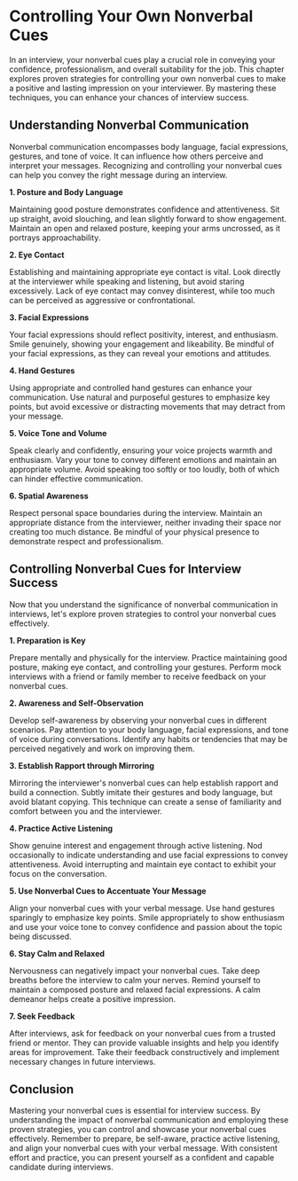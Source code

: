 Controlling Your Own Nonverbal Cues
==============================================

In an interview, your nonverbal cues play a crucial role in conveying your confidence, professionalism, and overall suitability for the job. This chapter explores proven strategies for controlling your own nonverbal cues to make a positive and lasting impression on your interviewer. By mastering these techniques, you can enhance your chances of interview success.

**Understanding Nonverbal Communication**
-----------------------------------------

Nonverbal communication encompasses body language, facial expressions, gestures, and tone of voice. It can influence how others perceive and interpret your messages. Recognizing and controlling your nonverbal cues can help you convey the right message during an interview.

**1. Posture and Body Language**

Maintaining good posture demonstrates confidence and attentiveness. Sit up straight, avoid slouching, and lean slightly forward to show engagement. Maintain an open and relaxed posture, keeping your arms uncrossed, as it portrays approachability.

**2. Eye Contact**

Establishing and maintaining appropriate eye contact is vital. Look directly at the interviewer while speaking and listening, but avoid staring excessively. Lack of eye contact may convey disinterest, while too much can be perceived as aggressive or confrontational.

**3. Facial Expressions**

Your facial expressions should reflect positivity, interest, and enthusiasm. Smile genuinely, showing your engagement and likeability. Be mindful of your facial expressions, as they can reveal your emotions and attitudes.

**4. Hand Gestures**

Using appropriate and controlled hand gestures can enhance your communication. Use natural and purposeful gestures to emphasize key points, but avoid excessive or distracting movements that may detract from your message.

**5. Voice Tone and Volume**

Speak clearly and confidently, ensuring your voice projects warmth and enthusiasm. Vary your tone to convey different emotions and maintain an appropriate volume. Avoid speaking too softly or too loudly, both of which can hinder effective communication.

**6. Spatial Awareness**

Respect personal space boundaries during the interview. Maintain an appropriate distance from the interviewer, neither invading their space nor creating too much distance. Be mindful of your physical presence to demonstrate respect and professionalism.

**Controlling Nonverbal Cues for Interview Success**
----------------------------------------------------

Now that you understand the significance of nonverbal communication in interviews, let's explore proven strategies to control your nonverbal cues effectively.

**1. Preparation is Key**

Prepare mentally and physically for the interview. Practice maintaining good posture, making eye contact, and controlling your gestures. Perform mock interviews with a friend or family member to receive feedback on your nonverbal cues.

**2. Awareness and Self-Observation**

Develop self-awareness by observing your nonverbal cues in different scenarios. Pay attention to your body language, facial expressions, and tone of voice during conversations. Identify any habits or tendencies that may be perceived negatively and work on improving them.

**3. Establish Rapport through Mirroring**

Mirroring the interviewer's nonverbal cues can help establish rapport and build a connection. Subtly imitate their gestures and body language, but avoid blatant copying. This technique can create a sense of familiarity and comfort between you and the interviewer.

**4. Practice Active Listening**

Show genuine interest and engagement through active listening. Nod occasionally to indicate understanding and use facial expressions to convey attentiveness. Avoid interrupting and maintain eye contact to exhibit your focus on the conversation.

**5. Use Nonverbal Cues to Accentuate Your Message**

Align your nonverbal cues with your verbal message. Use hand gestures sparingly to emphasize key points. Smile appropriately to show enthusiasm and use your voice tone to convey confidence and passion about the topic being discussed.

**6. Stay Calm and Relaxed**

Nervousness can negatively impact your nonverbal cues. Take deep breaths before the interview to calm your nerves. Remind yourself to maintain a composed posture and relaxed facial expressions. A calm demeanor helps create a positive impression.

**7. Seek Feedback**

After interviews, ask for feedback on your nonverbal cues from a trusted friend or mentor. They can provide valuable insights and help you identify areas for improvement. Take their feedback constructively and implement necessary changes in future interviews.

**Conclusion**
--------------

Mastering your nonverbal cues is essential for interview success. By understanding the impact of nonverbal communication and employing these proven strategies, you can control and showcase your nonverbal cues effectively. Remember to prepare, be self-aware, practice active listening, and align your nonverbal cues with your verbal message. With consistent effort and practice, you can present yourself as a confident and capable candidate during interviews.
